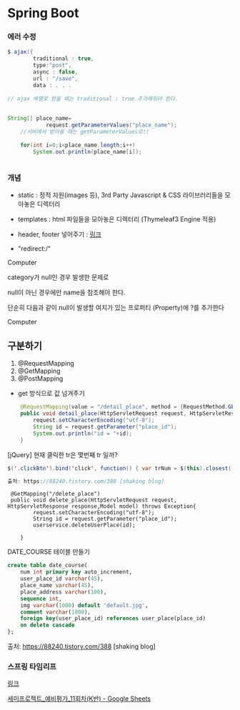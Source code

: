 # Spring Boot

### 에러 수정



```java
$.ajax({
		traditional : true,
		type:"post",
		async : false,
		url : "/save",
		data : . . .
            
// ajax 배열로 받을 때는 traditional : true 추가해줘야 한다.
            
            
String[] place_name=
            request.getParameterValues("place_name");
    //서버에서 받아올 때는 getParameterValues로!!
    
    for(int i=0;i<place_name.length;i++)
        System.out.println(place_name[i]);
			
```

### 개념

- static : 정적 자원(images 등), 3rd Party Javascript & CSS 라이브러리들을 모아놓은 디렉터리
- templates : html 파일들을 모아놓은 디렉터리 (Thymeleaf3 Engine 적용)

- header, footer 넣어주기 : [링크](https://happygram.tistory.com/entry/Spring-Boot-%EC%8A%A4%ED%94%84%EB%A7%81-%EB%B6%80%ED%8A%B8-%ED%94%84%EB%A1%9C%EC%A0%9D%ED%8A%B8%EC%87%BC%ED%95%91%EB%AA%B0-%EB%A7%8C%EB%93%A4%EA%B8%B0-%ED%99%94%EB%A9%B4-%EA%B5%AC%EC%84%B1?category=750513)
- "redirect:/" 





<td th:text="${content.category.name}">Computer</td>

category가 null인 경우 발생한 문제로

null이 아닌 경우에만 name을 참조해야 한다.

단순히 다음과 같이 null이 발생할 여지가 있는 프로퍼티 (Property)에 ?를 추가한다

<td th:text="${content.category?.name}">Computer</td>



## 구분하기

1. @RequestMapping
2. @GetMapping
3. @PostMapping



- get 방식으로 값 넘겨주기

```java
	@RequestMapping(value = "/detail_place", method = {RequestMethod.GET, RequestMethod.POST}, params = "place_id")
	public void detail_place(HttpServletRequest request, HttpServletResponse response) throws Exception{
		request.setCharacterEncoding("utf-8");
		String id = request.getParameter("place_id");
		System.out.println("id = "+id);
	}
```

[jQuery] 현재 클릭한 tr은 몇번째 tr 일까?

```java
$('.clickBtn').bind('click', function() { var trNum = $(this).closest('tr').prevAll().length; console.log('trNum : ' + trNum); });

출처: https://88240.tistory.com/388 [shaking blog]
```

	 @GetMapping("/delete_place")
	 public void delete_place(HttpServletRequest request, HttpServletResponse response,Model model) throws Exception{
			request.setCharacterEncoding("utf-8");
			String id = request.getParameter("place_id");
			userservice.deleteUserPlace(id);
					
		}

DATE_COURSE 테이블 만들기

```sql
create table date_course(
	num int primary key auto_increment,
    user_place_id varchar(45),
    place_name varchar(45),
    place_address varchar(100),
    sequence int,
    img varchar(1000) default 'default.jpg',
    comment varchar(1000),
    foreign key(user_place_id) references user_place(place_id)
    on delete cascade
};
```



출처: https://88240.tistory.com/388 [shaking blog]



### 스프링 타임리프

[링크](https://hirlawldo.tistory.com/34)



[세미프로젝트_예비평가_11회차(K반) - Google Sheets](https://docs.google.com/spreadsheets/d/1qxrkn3cEJTJggaqHKt1i5_zGLdOZZXhuL7s2xSPNJyk/edit#gid=1125758328)


